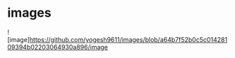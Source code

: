 # images
![image]https://github.com/yogesh9611/images/blob/a64b7f52b0c5c01428109394b02203064930a896/image
